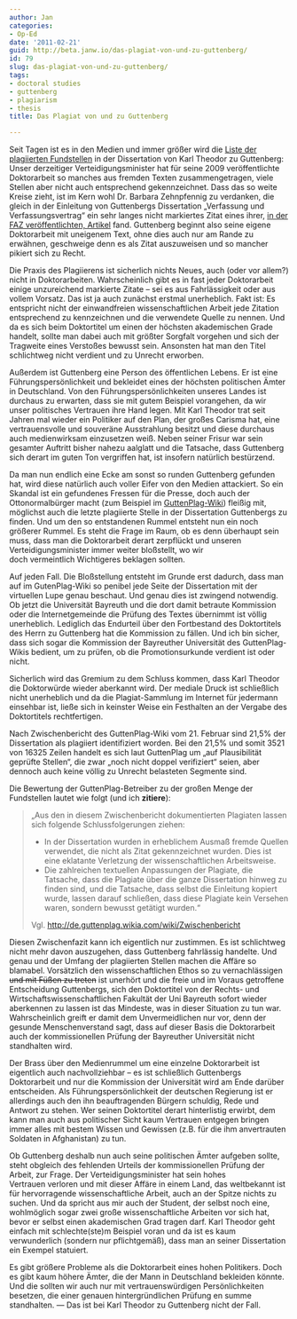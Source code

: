 ```yaml
---
author: Jan
categories:
- Op-Ed
date: '2011-02-21'
guid: http://beta.janw.io/das-plagiat-von-und-zu-guttenberg/
id: 79
slug: das-plagiat-von-und-zu-guttenberg/
tags:
- doctoral studies
- guttenberg
- plagiarism
- thesis
title: Das Plagiat von und zu Guttenberg

---
```


Seit Tagen ist es in den Medien und immer größer wird die [Liste der plagiierten Fundstellen](http://de.guttenplag.wikia.com/wiki/Plagiate) in der Dissertation von Karl Theodor zu Guttenberg: Unser derzeitiger Verteidigungsminister hat für seine 2009 veröffentlichte Doktorarbeit so manches aus fremden Texten zusammengetragen, viele Stellen aber nicht auch entsprechend gekennzeichnet. Dass das so weite Kreise zieht, ist im Kern wohl Dr. Barbara Zehnpfennig zu verdanken, die gleich in der Einleitung von Guttenbergs Dissertation „Verfassung und Verfassungsvertrag“ ein sehr langes nicht markiertes Zitat eines ihrer, [in der FAZ veröffentlichten, Artikel](http://www.faz.net/-01oqth) fand. Guttenberg beginnt also seine eigene Doktorarbeit mit uneigenem Text, ohne dies auch nur am Rande zu erwähnen, geschweige denn es als Zitat auszuweisen und so mancher pikiert sich zu Recht. 

<!--more-->

Die Praxis des Plagiierens ist sicherlich nichts Neues, auch (oder vor allem?) nicht in Doktorarbeiten. Wahrscheinlich gibt es in fast jeder Doktorarbeit einige unzureichend markierte Zitate – sei es aus Fahrlässigkeit oder aus vollem Vorsatz. Das ist ja auch zunächst erstmal unerheblich. Fakt ist: Es entspricht nicht der einwandfreien wissenschaftlichen Arbeit jede Zitation entsprechend zu kennzeichnen und die verwendete Quelle zu nennen. Und da es sich beim Doktortitel um einen der höchsten akademischen Grade handelt, sollte man dabei auch mit größter Sorgfalt vorgehen und sich der Tragweite eines Verstoßes bewusst sein. Ansonsten hat man den Titel schlichtweg nicht verdient und zu Unrecht erworben.

Außerdem ist Guttenberg eine Person des öffentlichen Lebens. Er ist eine Führungspersönlichkeit und bekleidet eines der höchsten politischen Ämter in Deutschland. Von den Führungspersönlichkeiten unseres Landes ist durchaus zu erwarten, dass sie mit gutem Beispiel vorangehen, da wir unser politisches Vertrauen ihre Hand legen. Mit Karl Theodor trat seit Jahren mal wieder ein Politiker auf den Plan, der großes Carisma hat, eine vertrauensvolle und souveräne Ausstrahlung besitzt und diese durchaus auch medienwirksam einzusetzen weiß. Neben seiner Frisur war sein gesamter Auftritt bisher nahezu aalglatt und die Tatsache, dass Guttenberg sich derart im guten Ton vergriffen hat, ist insofern natürlich bestürzend.

Da man nun endlich eine Ecke am sonst so runden Guttenberg gefunden hat, wird diese natürlich auch voller Eifer von den Medien attackiert. So ein Skandal ist ein gefundenes Fressen für die Presse, doch auch der Ottonormalbürger macht (zum Beispiel im [GuttenPlag-Wiki](http://de.guttenplag.wikia.com/wiki/GuttenPlag_Wiki)) fleißig mit, möglichst auch die letzte plagiierte Stelle in der Dissertation Guttenbergs zu finden. Und um den so entstandenen Rummel entsteht nun ein noch größerer Rummel. Es steht die Frage im Raum, ob es denn überhaupt sein muss, dass man die Doktorarbeit derart zerpflückt und unseren Verteidigungsminister immer weiter bloßstellt, wo wir doch vermeintlich Wichtigeres beklagen sollten.

Auf jeden Fall. Die Bloßstellung entsteht im Grunde erst dadurch, dass man auf im GutenPlag-Wiki so penibel jede Seite der Dissertation mit der virtuellen Lupe genau beschaut. Und genau dies ist zwingend notwendig. Ob jetzt die Universität Bayreuth und die dort damit betraute Kommission oder die Internetgemeinde die Prüfung des Textes übernimmt ist völlig unerheblich. Lediglich das Endurteil über den Fortbestand des Doktortitels des Herrn zu Guttenberg hat die Kommission zu fällen. Und ich bin sicher, dass sich sogar die Kommission der Bayreuther Universität des GuttenPlag-Wikis bedient, um zu prüfen, ob die Promotionsurkunde verdient ist oder nicht.

Sicherlich wird das Gremium zu dem Schluss kommen, dass Karl Theodor die Doktorwürde wieder aberkannt wird. Der mediale Druck ist schließlich nicht unerheblich und da die Plagiat-Sammlung im Internet für jedermann einsehbar ist, ließe sich in keinster Weise ein Festhalten an der Vergabe des Doktortitels rechtfertigen.

Nach Zwischenbericht des GuttenPlag-Wiki vom 21. Februar sind 21,5% der Dissertation als plagiiert identifiziert worden. Bei den 21,5% und somit 3521 von 16325 Zeilen handelt es sich laut GuttenPlag um „auf Plausibilität geprüfte Stellen“, die zwar „noch nicht doppel verifiziert“ seien, aber dennoch auch keine völlig zu Unrecht belasteten Segmente sind.

Die Bewertung der GuttenPlag-Betreiber zu der großen Menge der Fundstellen lautet wie folgt (und ich **zitiere**):

> „Aus den in diesem Zwischenbericht dokumentierten Plagiaten lassen sich folgende Schlussfolgerungen ziehen:
>
>   * In der Dissertation wurden in erheblichem Ausmaß fremde Quellen verwendet, die nicht als Zitat gekennzeichnet wurden. Dies ist eine eklatante Verletzung der wissenschaftlichen Arbeitsweise.
>   * Die zahlreichen textuellen Anpassungen der Plagiate, die Tatsache, dass die Plagiate über die ganze Dissertation hinweg zu finden sind, und die Tatsache, dass selbst die Einleitung kopiert wurde, lassen darauf schließen, dass diese Plagiate kein Versehen waren, sondern bewusst getätigt wurden.“
>
> Vgl. <http://de.guttenplag.wikia.com/wiki/Zwischenbericht>

Diesen Zwischenfazit kann ich eigentlich nur zustimmen. Es ist schlichtweg nicht mehr davon auszugehen, dass Guttenberg fahrlässig handelte. Und genau und der Umfang der plagiierten Stellen machen die Affäre so blamabel. Vorsätzlich den wissenschaftlichen Ethos so zu vernachlässigen <del>und mit Füßen zu treten</del> ist unerhört und die freie und im Voraus getroffene Entscheidung Guttenbergs, sich den Doktortitel von der Rechts- und Wirtschaftswissenschaftlichen Fakultät der Uni Bayreuth sofort wieder aberkennen zu lassen ist das Mindeste, was in dieser Situation zu tun war. Wahrscheinlich greift er damit dem Unvermeidlichen nur vor, denn der gesunde Menschenverstand sagt, dass auf dieser Basis die Doktorarbeit auch der kommissionellen Prüfung der Bayreuther Universität nicht standhalten wird.

Der Brass über den Medienrummel um eine einzelne Doktorarbeit ist eigentlich auch nachvollziehbar – es ist schließlich Guttenbergs Doktorarbeit und nur die Kommission der Universität wird am Ende darüber entscheiden. Als Führungspersönlichkeit der deutschen Regierung ist er allerdings auch den ihn beauftragenden Bürgern schuldig, Rede und Antwort zu stehen. Wer seinen Doktortitel derart hinterlistig erwirbt, dem kann man auch aus politischer Sicht kaum Vertrauen entgegen bringen immer alles mit bestem Wissen und Gewissen (z.B. für die ihm anvertrauten Soldaten in Afghanistan) zu tun.

Ob Guttenberg deshalb nun auch seine politischen Ämter aufgeben sollte, steht obgleich des fehlenden Urteils der kommissionellen Prüfung der Arbeit, zur Frage. Der Verteidigungsminister hat sein hohes Vertrauen verloren und mit dieser Affäre in einem Land, das weltbekannt ist für hervorragende wissenschaftliche Arbeit, auch an der Spitze nichts zu suchen. Und da spricht aus mir auch der Student, der selbst noch eine, wohlmöglich sogar zwei große wissenschaftliche Arbeiten vor sich hat, bevor er selbst einen akademischen Grad tragen darf. Karl Theodor geht einfach mit schlechte(ste)m Beispiel voran und da ist es kaum verwunderlich (sondern nur pflichtgemäß), dass man an seiner Dissertation ein Exempel statuiert.

Es gibt größere Probleme als die Doktorarbeit eines hohen Politikers. Doch es gibt kaum höhere Ämter, die der Mann in Deutschland bekleiden könnte. Und die sollten wir auch nur mit vertrauenswürdigen Persönlichkeiten besetzen, die einer genauen hintergründlichen Prüfung en summe standhalten. — Das ist bei Karl Theodor zu Guttenberg nicht der Fall.